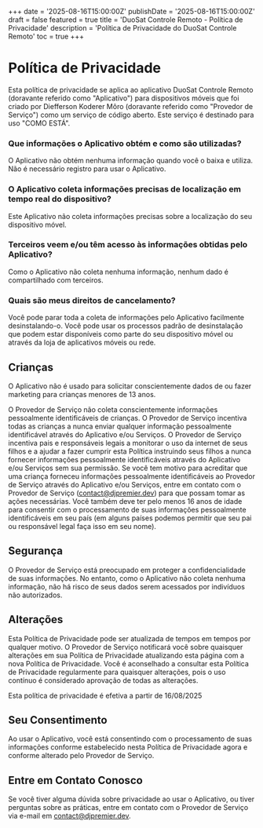 +++
date = '2025-08-16T15:00:00Z'
publishDate = '2025-08-16T15:00:00Z'
draft = false
featured = true
title = 'DuoSat Controle Remoto - Política de Privacidade'
description = 'Política de Privacidade do DuoSat Controle Remoto'
toc = true
+++

# Política de Privacidade

Esta política de privacidade se aplica ao aplicativo DuoSat Controle Remoto (doravante referido como "Aplicativo") para dispositivos móveis que foi criado por Diefferson Koderer Môro (doravante referido como "Provedor de Serviço") como um serviço de código aberto. Este serviço é destinado para uso "COMO ESTÁ".

### Que informações o Aplicativo obtém e como são utilizadas?

O Aplicativo não obtém nenhuma informação quando você o baixa e utiliza. Não é necessário registro para usar o Aplicativo.

### O Aplicativo coleta informações precisas de localização em tempo real do dispositivo?

Este Aplicativo não coleta informações precisas sobre a localização do seu dispositivo móvel.

### Terceiros veem e/ou têm acesso às informações obtidas pelo Aplicativo?

Como o Aplicativo não coleta nenhuma informação, nenhum dado é compartilhado com terceiros.

### Quais são meus direitos de cancelamento?

Você pode parar toda a coleta de informações pelo Aplicativo facilmente desinstalando-o. Você pode usar os processos padrão de desinstalação que podem estar disponíveis como parte do seu dispositivo móvel ou através da loja de aplicativos móveis ou rede.

## Crianças

O Aplicativo não é usado para solicitar conscientemente dados de ou fazer marketing para crianças menores de 13 anos.

O Provedor de Serviço não coleta conscientemente informações pessoalmente identificáveis de crianças. O Provedor de Serviço incentiva todas as crianças a nunca enviar qualquer informação pessoalmente identificável através do Aplicativo e/ou Serviços. O Provedor de Serviço incentiva pais e responsáveis legais a monitorar o uso da internet de seus filhos e a ajudar a fazer cumprir esta Política instruindo seus filhos a nunca fornecer informações pessoalmente identificáveis através do Aplicativo e/ou Serviços sem sua permissão. Se você tem motivo para acreditar que uma criança forneceu informações pessoalmente identificáveis ao Provedor de Serviço através do Aplicativo e/ou Serviços, entre em contato com o Provedor de Serviço (contact@djpremier.dev) para que possam tomar as ações necessárias. Você também deve ter pelo menos 16 anos de idade para consentir com o processamento de suas informações pessoalmente identificáveis em seu país (em alguns países podemos permitir que seu pai ou responsável legal faça isso em seu nome).

## Segurança

O Provedor de Serviço está preocupado em proteger a confidencialidade de suas informações. No entanto, como o Aplicativo não coleta nenhuma informação, não há risco de seus dados serem acessados por indivíduos não autorizados.

## Alterações

Esta Política de Privacidade pode ser atualizada de tempos em tempos por qualquer motivo. O Provedor de Serviço notificará você sobre quaisquer alterações em sua Política de Privacidade atualizando esta página com a nova Política de Privacidade. Você é aconselhado a consultar esta Política de Privacidade regularmente para quaisquer alterações, pois o uso contínuo é considerado aprovação de todas as alterações.

Esta política de privacidade é efetiva a partir de 16/08/2025

## Seu Consentimento

Ao usar o Aplicativo, você está consentindo com o processamento de suas informações conforme estabelecido nesta Política de Privacidade agora e conforme alterado pelo Provedor de Serviço.

## Entre em Contato Conosco

Se você tiver alguma dúvida sobre privacidade ao usar o Aplicativo, ou tiver perguntas sobre as práticas, entre em contato com o Provedor de Serviço via e-mail em contact@djpremier.dev.
